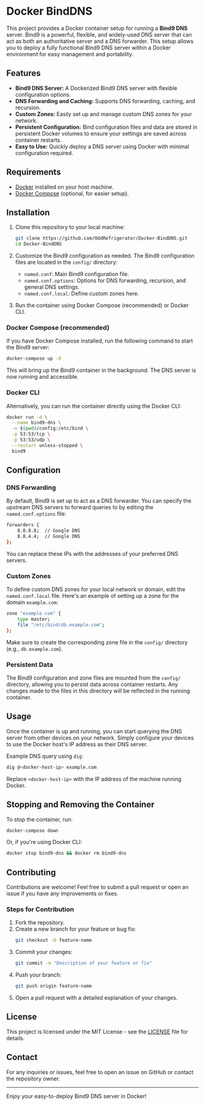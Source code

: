 # Docker BindDNS

This project provides a Docker container setup for running a **Bind9 DNS** server. Bind9 is a powerful, flexible, and widely-used DNS server that can act as both an authoritative server and a DNS forwarder. This setup allows you to deploy a fully functional Bind9 DNS server within a Docker environment for easy management and portability.

## Features

- **Bind9 DNS Server:** A Dockerized Bind9 DNS server with flexible configuration options.
- **DNS Forwarding and Caching:** Supports DNS forwarding, caching, and recursion.
- **Custom Zones:** Easily set up and manage custom DNS zones for your network.
- **Persistent Configuration:** Bind configuration files and data are stored in persistent Docker volumes to ensure your settings are saved across container restarts.
- **Easy to Use:** Quickly deploy a DNS server using Docker with minimal configuration required.

## Requirements

- [Docker](https://www.docker.com/) installed on your host machine.
- [Docker Compose](https://docs.docker.com/compose/) (optional, for easier setup).

## Installation

1. Clone this repository to your local machine:
   ```bash
   git clone https://github.com/OddRefrigerator/Docker-BindDNS.git
   cd Docker-BindDNS
   ```

2. Customize the Bind9 configuration as needed. The Bind9 configuration files are located in the `config/` directory:
   - `named.conf`: Main Bind9 configuration file.
   - `named.conf.options`: Options for DNS forwarding, recursion, and general DNS settings.
   - `named.conf.local`: Define custom zones here.

3. Run the container using Docker Compose (recommended) or Docker CLI.

### Docker Compose (recommended)

If you have Docker Compose installed, run the following command to start the Bind9 server:

```bash
docker-compose up -d
```

This will bring up the Bind9 container in the background. The DNS server is now running and accessible.

### Docker CLI

Alternatively, you can run the container directly using the Docker CLI:

```bash
docker run -d \
  --name bind9-dns \
  -v $(pwd)/config:/etc/bind \
  -p 53:53/tcp \
  -p 53:53/udp \
  --restart unless-stopped \
  bind9
```

## Configuration

### DNS Forwarding

By default, Bind9 is set up to act as a DNS forwarder. You can specify the upstream DNS servers to forward queries to by editing the `named.conf.options` file:

```bash
forwarders {
    8.8.8.8;  // Google DNS
    8.8.4.4;  // Google DNS
};
```

You can replace these IPs with the addresses of your preferred DNS servers.

### Custom Zones

To define custom DNS zones for your local network or domain, edit the `named.conf.local` file. Here's an example of setting up a zone for the domain `example.com`:

```bash
zone "example.com" {
    type master;
    file "/etc/bind/db.example.com";
};
```

Make sure to create the corresponding zone file in the `config/` directory (e.g., `db.example.com`).

### Persistent Data

The Bind9 configuration and zone files are mounted from the `config/` directory, allowing you to persist data across container restarts. Any changes made to the files in this directory will be reflected in the running container.

## Usage

Once the container is up and running, you can start querying the DNS server from other devices on your network. Simply configure your devices to use the Docker host's IP address as their DNS server.

Example DNS query using `dig`:

```bash
dig @<docker-host-ip> example.com
```

Replace `<docker-host-ip>` with the IP address of the machine running Docker.

## Stopping and Removing the Container

To stop the container, run:

```bash
docker-compose down
```

Or, if you're using Docker CLI:

```bash
docker stop bind9-dns && docker rm bind9-dns
```

## Contributing

Contributions are welcome! Feel free to submit a pull request or open an issue if you have any improvements or fixes.

### Steps for Contribution

1. Fork the repository.
2. Create a new branch for your feature or bug fix:
   ```bash
   git checkout -b feature-name
   ```
3. Commit your changes:
   ```bash
   git commit -m "Description of your feature or fix"
   ```
4. Push your branch:
   ```bash
   git push origin feature-name
   ```
5. Open a pull request with a detailed explanation of your changes.

## License

This project is licensed under the MIT License - see the [LICENSE](LICENSE) file for details.

## Contact

For any inquiries or issues, feel free to open an issue on GitHub or contact the repository owner.

---

Enjoy your easy-to-deploy Bind9 DNS server in Docker!
